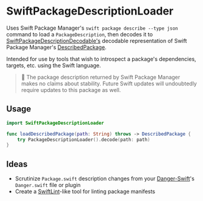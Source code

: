 # SwiftPackageDescriptionLoader

Uses Swift Package Manager's `swift package describe --type json` command to load a `PackageDescription`, then decodes it to [SwiftPackageDescriptionDecodable's](https://github.com/nicorichard/SwiftPackageDescriptionDecodable) decodable representation of Swift Package Manager's [DescribedPackage](https://github.com/apple/swift-package-manager/blob/main/Sources/Commands/Utilities/DescribedPackage.swift).

Intended for use by tools that wish to introspect a package's dependencies, targets, etc. using the Swift language.

> 🚨 The package description returned by Swift Package Manager makes no claims about stability. Future Swift updates will undoubtedly require updates to this package as well.

## Usage

```swift
import SwiftPackageDescriptionLoader

func loadDescribedPackage(path: String) throws -> DescribedPackage {
    try PackageDescriptionLoader().decode(path: path)
}
```

## Ideas

- Scrutinize `Package.swift` description changes from your [Danger-Swift](https://github.com/danger/swift)'s `Danger.swift` file or plugin
- Create a [SwiftLint](https://github.com/realm/SwiftLint)-like tool for linting package manifests
